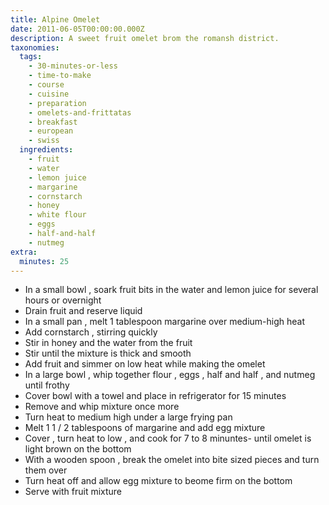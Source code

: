 ```yaml
---
title: Alpine Omelet
date: 2011-06-05T00:00:00.000Z
description: A sweet fruit omelet brom the romansh district.
taxonomies:
  tags:
    - 30-minutes-or-less
    - time-to-make
    - course
    - cuisine
    - preparation
    - omelets-and-frittatas
    - breakfast
    - european
    - swiss
  ingredients:
    - fruit
    - water
    - lemon juice
    - margarine
    - cornstarch
    - honey
    - white flour
    - eggs
    - half-and-half
    - nutmeg
extra:
  minutes: 25
---
```

 - In a small bowl , soark fruit bits in the water and lemon juice for several hours or overnight
 - Drain fruit and reserve liquid
 - In a small pan , melt 1 tablespoon margarine over medium-high heat
 - Add cornstarch , stirring quickly
 - Stir in honey and the water from the fruit
 - Stir until the mixture is thick and smooth
 - Add fruit and simmer on low heat while making the omelet
 - In a large bowl , whip together flour , eggs , half and half , and nutmeg until frothy
 - Cover bowl with a towel and place in refrigerator for 15 minutes
 - Remove and whip mixture once more
 - Turn heat to medium high under a large frying pan
 - Melt 1 1 / 2 tablespoons of margarine and add egg mixture
 - Cover , turn heat to low , and cook for 7 to 8 minuntes- until omelet is light brown on the bottom
 - With a wooden spoon , break the omelet into bite sized pieces and turn them over
 - Turn heat off and allow egg mixture to beome firm on the bottom
 - Serve with fruit mixture
